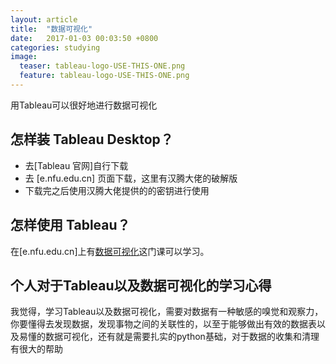 ```yaml
---
layout: article
title:  "数据可视化"
date:   2017-01-03 00:03:50 +0800
categories: studying
image:
  teaser: tableau-logo-USE-THIS-ONE.png
  feature: tableau-logo-USE-THIS-ONE.png
---
```

用Tableau可以很好地进行数据可视化 

## 怎样装 Tableau Desktop？

- 去[Tableau 官网]自行下载
- 去 [e.nfu.edu.cn] 页面下载，这里有汉腾大佬的破解版 
- 下载完之后使用汉腾大佬提供的的密钥进行使用

## 怎样使用 Tableau？

在[e.nfu.edu.cn]上有[数据可视化]这门课可以学习。

## 个人对于Tableau以及数据可视化的学习心得

我觉得，学习Tableau以及数据可视化，需要对数据有一种敏感的嗅觉和观察力，你要懂得去发现数据，发现事物之间的关联性的，以至于能够做出有效的数据表以及易懂的数据可视化，还有就是需要扎实的python基础，对于数据的收集和清理有很大的帮助


[数据可视化]: e.nfu.edu.cn
[Tableau官网]: https://www.tableau.com/ 
